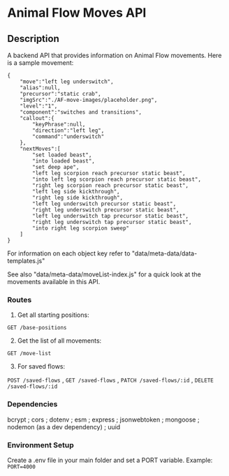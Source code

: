 # Animal Flow Moves API

## Description

A backend API that provides information on Animal Flow movements. Here is a sample movement:
```
{
    "move":"left leg underswitch",
    "alias":null,
    "precursor":"static crab",
    "imgSrc":"./AF-move-images/placeholder.png",
    "level":"1",
    "component":"switches and transitions",
    "callout":{
        "keyPhrase":null,
        "direction":"left leg",
        "command":"underswitch"
    },
    "nextMoves":[
        "set loaded beast",
        "into loaded beast",
        "set deep ape",
        "left leg scorpion reach precursor static beast",
        "into left leg scorpion reach precursor static beast",
        "right leg scorpion reach precursor static beast",       
        "left leg side kickthrough",
        "right leg side kickthrough",
        "left leg underswitch precursor static beast",
        "right leg underswitch precursor static beast",
        "left leg underswitch tap precursor static beast",
        "right leg underswitch tap precursor static beast",
        "into right leg scorpion sweep"
    ]
}
```
For information on each object key refer to "data/meta-data/data-templates.js"

See also "data/meta-data/moveList-index.js" for a quick look at the movements available in this API.

### Routes

1. Get all starting positions:

`GET /base-positions`

2. Get the list of all movements:

`GET /move-list`

3. For saved flows:

`POST /saved-flows` ,
`GET /saved-flows` ,
`PATCH /saved-flows/:id` ,
`DELETE /saved-flows/:id`

### Dependencies

bcrypt ; cors ; dotenv ; esm ; express ; jsonwebtoken ; mongoose ; nodemon (as a dev dependency) ; uuid

### Environment Setup

Create a .env file in your main folder and set a PORT variable. Example: `PORT=4000`
